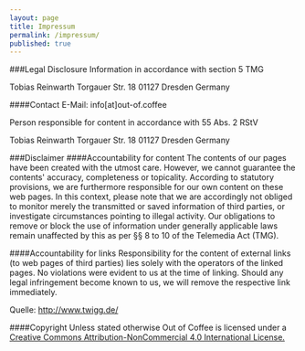 ```yaml
---
layout: page
title: Impressum
permalink: /impressum/
published: true
---
```


###Legal Disclosure
Information in accordance with section 5 TMG

Tobias Reinwarth
Torgauer Str. 18
01127 Dresden
Germany

####Contact
E-Mail: info[at]out-of.coffee

Person responsible for content in accordance with 55 Abs. 2 RStV

Tobias Reinwarth
Torgauer Str. 18
01127 Dresden
Germany

###Disclaimer
####Accountability for content
The contents of our pages have been created with the utmost care. However, we cannot guarantee the contents' accuracy, completeness or topicality. According to statutory provisions, we are furthermore responsible for our own content on these web pages. In this context, please note that we are accordingly not obliged to monitor merely the transmitted or saved information of third parties, or investigate circumstances pointing to illegal activity. Our obligations to remove or block the use of information under generally applicable laws remain unaffected by this as per §§ 8 to 10 of the Telemedia Act (TMG).

####Accountability for links
Responsibility for the content of external links (to web pages of third parties) lies solely with the operators of the linked pages. No violations were evident to us at the time of linking. Should any legal infringement become known to us, we will remove the respective link immediately.

Quelle: http://www.twigg.de/

####Copyright
Unless stated otherwise Out of Coffee is licensed under a 
[Creative Commons Attribution-NonCommercial 4.0 International License.](http://creativecommons.org/licenses/by-nc/4.0/)